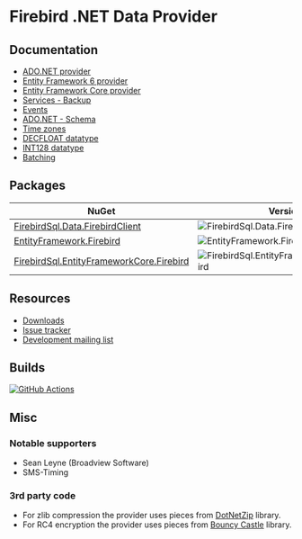 # Firebird .NET Data Provider

## Documentation

* [ADO.NET provider](docs/ado-net.md)
* [Entity Framework 6 provider](docs/entity-framework-6.md)
* [Entity Framework Core provider](docs/entity-framework-core.md)
* [Services - Backup](docs/services-backup.md)
* [Events](docs/events.md)
* [ADO.NET - Schema](docs/ado-net-schema.md)
* [Time zones](docs/time-zones.md)
* [DECFLOAT datatype](docs/decfloat.md)
* [INT128 datatype](docs/int128.md)
* [Batching](docs/batching.md)

## Packages

| NuGet | Version | Downloads |
|-------|---------|-----------|
| [FirebirdSql.Data.FirebirdClient](https://www.nuget.org/packages/FirebirdSql.Data.FirebirdClient) | ![FirebirdSql.Data.FirebirdClient](https://img.shields.io/nuget/v/FirebirdSql.Data.FirebirdClient.svg) | ![FirebirdSql.Data.FirebirdClient](https://img.shields.io/nuget/dt/FirebirdSql.Data.FirebirdClient.svg) |
| [EntityFramework.Firebird](https://www.nuget.org/packages/EntityFramework.Firebird) | ![EntityFramework.Firebird](https://img.shields.io/nuget/v/EntityFramework.Firebird.svg) | ![EntityFramework.Firebird](https://img.shields.io/nuget/dt/EntityFramework.Firebird.svg) |
| [FirebirdSql.EntityFrameworkCore.Firebird](https://www.nuget.org/packages/FirebirdSql.EntityFrameworkCore.Firebird) | ![FirebirdSql.EntityFrameworkCore.Firebird](https://img.shields.io/nuget/v/FirebirdSql.EntityFrameworkCore.Firebird.svg) | ![FirebirdSql.EntityFrameworkCore.Firebird](https://img.shields.io/nuget/dt/FirebirdSql.EntityFrameworkCore.Firebird.svg) |

## Resources

* [Downloads](https://github.com/FirebirdSQL/NETProvider/releases)
* [Issue tracker](https://github.com/FirebirdSQL/NETProvider/issues)
* [Development mailing list](https://groups.google.com/forum/#!forum/firebird-net-provider)

## Builds

[![GitHub Actions](https://github.com/FirebirdSQL/NETProvider/workflows/CI/badge.svg)](https://github.com/FirebirdSQL/NETProvider/actions)

## Misc

### Notable supporters

* Sean Leyne (Broadview Software)
* SMS-Timing

### 3rd party code

* For zlib compression the provider uses pieces from [DotNetZip](http://dotnetzip.codeplex.com/) library.
* For RC4 encryption the provider uses pieces from [Bouncy Castle](https://www.bouncycastle.org/csharp/index.html) library.
